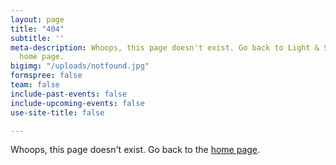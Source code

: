 ```yaml
---
layout: page
title: "404"
subtitle: ''
meta-description: Whoops, this page doesn't exist. Go back to Light & Spark NPO's
  home page.
bigimg: "/uploads/notfound.jpg"
formspree: false
team: false
include-past-events: false
include-upcoming-events: false
use-site-title: false

---
```

Whoops, this page doesn't exist. Go back to the [home page](/).
